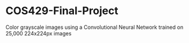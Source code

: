 # COS429-Final-Project

Color grayscale images using a Convolutional Neural Network trained on 25,000 224x224px images
